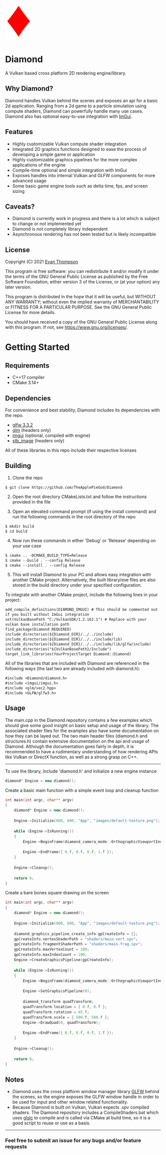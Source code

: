 ![Logo](logo.png)

# Diamond

A Vulkan based cross platform 2D rendering engine/library.

## Why Diamond?

Diamond handles Vulkan behind the scenes and exposes an api for a basic 2d application. Ranging from a 2d game to a particle simulation using compute shaders, Diamond can powerfully handle many use cases. Diamond also has optional easy-to-use integration with [ImGui](https://github.com/ocornut/imgui).

## Features
- Highly customizable Vulkan compute shader integration
- Integrated 2D graphics functions designed to ease the process of developing a simple game or application
- Highly customizable graphics pipelines for the more complex applications of the engine
- Compile-time optional and simple integration with ImGui 
- Exposes handles into internal Vulkan and GLFW components for more advanced usage
- Some basic game engine tools such as delta time, fps, and screen sizing 

## Caveats?

- Diamond is currently work in progress and there is a lot which is subject to change or not implemented yet
- Diamond is not completely library independent
- Asynchronous rendering has not been tested but is likely incompatible 

## License
Copyright (C) 2021 [Evan Thompson](https://evanthompson.site/)

This program is free software: you can redistribute it and/or modify
it under the terms of the GNU General Public License as published by
the Free Software Foundation, either version 3 of the License, or
(at your option) any later version.

This program is distributed in the hope that it will be useful,
but WITHOUT ANY WARRANTY; without even the implied warranty of
MERCHANTABILITY or FITNESS FOR A PARTICULAR PURPOSE.  See the
GNU General Public License for more details.

You should have received a copy of the GNU General Public License
along with this program.  If not, see <https://www.gnu.org/licenses/>.

# Getting Started

## Requirements
- C++17 compiler
- CMake 3.14+

## Dependencies
For convenience and best stability, Diamond includes its dependencies with the repo.

- [glfw 3.3.2](https://www.glfw.org/)
- [glm](https://github.com/g-truc/glm) (headers only)
- [imgui](https://github.com/ocornut/imgui) (optional, compiled with engine)
- [stb_image](https://github.com/nothings/stb) (headers only)

All of these libraries in this repo include their respective licenses

## Building
1. Clone the repo
```
$ git clone https://github.com/TheApplePieGod/Diamond
```

2. Open the root directory CMakeLists.txt and follow the instructions provided in the file

3. Open an elevated command prompt (if using the install command) and run the following commands in the root directory of the repo

```
$ mkdir build
$ cd build
```

4. Now run these commands in either 'Debug' or 'Release' depending on your use case

```
$ cmake .. -DCMAKE_BUILD_TYPE=Release
$ cmake --build . --config Release
$ cmake --install . --config Release
```

5. This will install Diamond to your PC and allows easy integration with another CMake project. Alternatively, the built library/exe files are also stored in the build directory under your specified configuration.

To integrate with another CMake project, include the following lines in your project:
```
add_compile_definitions(DIAMOND_IMGUI) # This should be commented out if you built without ImGui integration
set(VulkanBasePath "C:/VulkanSDK/1.2.162.1") # Replace with your vulkan base installation path
find_package(Diamond REQUIRED)
include_directories(${Diamond_DIR}/../../include)
include_directories(${Diamond_DIR}/../../include/lib)
include_directories(${Diamond_DIR}/../../include/lib/glfw/include)
include_directories("${VulkanBasePath}/Include")
target_link_libraries(YourProjectTarget Diamond::Diamond)
```

All of the libraries that are included with Diamond are referenced in the following ways (the last two are already included with diamond.h):
```
#include <Diamond/diamond.h>
#include <imgui/imgui.h>
#include <glm/vec2.hpp>
#include <GLFW/glfw3.h>
```

## Usage

The main.cpp in the Diamond repository contains a few examples which should give some good insight on basic setup and usage of the library. The associated shader files for the examples also have some documentation on how they can be layed out. The two main header files (diamond.h and structures.h) contain extensive documentation on the api and usage of Diamond. Although the documentation goes fairly in depth, it is recommended to have a rudimentary understanding of how rendering APIs like Vulkan or DirectX function, as well as a strong grasp on C++.

---

To use the library, include 'diamond.h' and initialize a new engine instance

```cpp
diamond* Engine = new diamond();
```

Create a basic main function with a simple event loop and cleanup function
```cpp
int main(int argc, char** argv)
{
    diamond* Engine = new diamond();
    
    Engine->Initialize(800, 600, "App", "images/default-texture.png");

    while (Engine->IsRunning())
    {
        Engine->BeginFrame(diamond_camera_mode::OrthographicViewportIndependent, glm::vec2(500.f, 500.f), Engine->GenerateViewMatrix(glm::vec2(0.f, 0.f)));

        Engine->EndFrame({ 0.f, 0.f, 0.f, 1.f });
    }

    Engine->Cleanup();

    return 0;
}
```

Create a bare bones square drawing on the screen
```cpp
int main(int argc, char** argv)
{
    diamond* Engine = new diamond();
    
    Engine->Initialize(800, 600, "App", "images/default-texture.png");

    diamond_graphics_pipeline_create_info gpCreateInfo = {};
    gpCreateInfo.vertexShaderPath = "shaders/main.vert.spv";
    gpCreateInfo.fragmentShaderPath = "shaders/main.frag.spv";
    gpCreateInfo.maxVertexCount = 100;
    gpCreateInfo.maxIndexCount = 100;
    Engine->CreateGraphicsPipeline(gpCreateInfo);

    while (Engine->IsRunning())
    {
        Engine->BeginFrame(diamond_camera_mode::OrthographicViewportIndependent, glm::vec2(500.f, 500.f), Engine->GenerateViewMatrix(glm::vec2(0.f, 0.f)));

        Engine->SetGraphicsPipeline(0);

        diamond_transform quadTransform;
        quadTransform.location = { 0.f, 0.f };
        quadTransform.rotation = 45.f;
        quadTransform.scale = { 500.f, 500.f };
        Engine->DrawQuad(0, quadTransform);

        Engine->EndFrame({ 0.f, 0.f, 0.f, 1.f });
    }

    Engine->Cleanup();

    return 0;
}
```

## Notes

- Diamond uses the cross platform window manager library [GLFW](https://www.glfw.org/) behind the scenes, so the engine exposes the GLFW window handle in order to be used for input and other window related functionality.
- Because Diamond is built on Vulkan, Vulkan expects .spv compiled shaders. The Diamond repository includes a CompileShaders.bat which uses [glslc](https://github.com/google/shaderc/tree/main/glslc) to compile and is called via CMake at build time, so it is a good script to reuse or use as a basis.

---

### Feel free to submit an issue for any bugs and/or feature requests